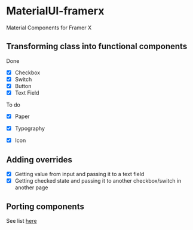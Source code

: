 # MaterialUI-framerx
Material Components for Framer X

## Transforming class into functional components

Done

- [x] Checkbox
- [x] Switch
- [x] Button
- [x] Text Field

To do

- [x] Paper
- [x] Typography
- [x] Icon


## Adding overrides 

- [x] Getting value from input and passing it to a text field
- [x] Getting checked state and passing it to another checkbox/switch in another page

## Porting components

See list [here](https://material-ui.com/)
